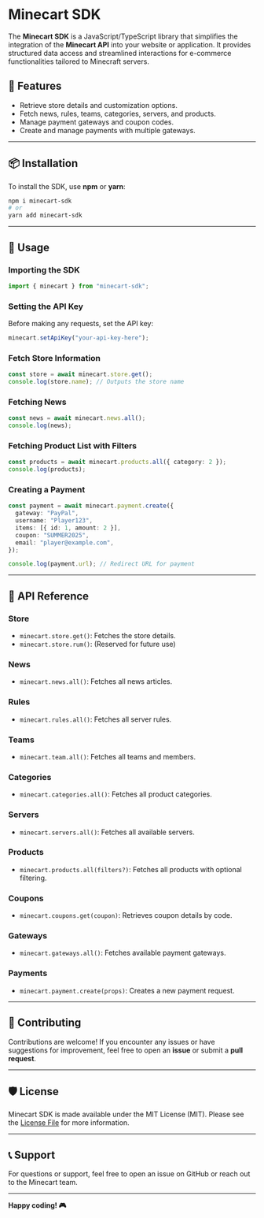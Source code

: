 # Minecart SDK

The **Minecart SDK** is a JavaScript/TypeScript library that simplifies the integration of the **Minecart API** into your website or application. It provides structured data access and streamlined interactions for e-commerce functionalities tailored to Minecraft servers.

## 🚀 Features

- Retrieve store details and customization options.
- Fetch news, rules, teams, categories, servers, and products.
- Manage payment gateways and coupon codes.
- Create and manage payments with multiple gateways.

---

## 📦 Installation

To install the SDK, use **npm** or **yarn**:

```sh
npm i minecart-sdk
# or
yarn add minecart-sdk
```

---

## 🔧 Usage

### Importing the SDK

```ts
import { minecart } from "minecart-sdk";
```

### Setting the API Key

Before making any requests, set the API key:

```ts
minecart.setApiKey("your-api-key-here");
```

### Fetch Store Information

```ts
const store = await minecart.store.get();
console.log(store.name); // Outputs the store name
```

### Fetching News

```ts
const news = await minecart.news.all();
console.log(news);
```

### Fetching Product List with Filters

```ts
const products = await minecart.products.all({ category: 2 });
console.log(products);
```

### Creating a Payment

```ts
const payment = await minecart.payment.create({
  gateway: "PayPal",
  username: "Player123",
  items: [{ id: 1, amount: 2 }],
  coupon: "SUMMER2025",
  email: "player@example.com",
});

console.log(payment.url); // Redirect URL for payment
```

---

## 📜 API Reference

### Store
- `minecart.store.get()`: Fetches the store details.
- `minecart.store.rum()`: (Reserved for future use)

### News
- `minecart.news.all()`: Fetches all news articles.

### Rules
- `minecart.rules.all()`: Fetches all server rules.

### Teams
- `minecart.team.all()`: Fetches all teams and members.

### Categories
- `minecart.categories.all()`: Fetches all product categories.

### Servers
- `minecart.servers.all()`: Fetches all available servers.

### Products
- `minecart.products.all(filters?)`: Fetches all products with optional filtering.

### Coupons
- `minecart.coupons.get(coupon)`: Retrieves coupon details by code.

### Gateways
- `minecart.gateways.all()`: Fetches available payment gateways.

### Payments
- `minecart.payment.create(props)`: Creates a new payment request.

---

## 🤝 Contributing

Contributions are welcome! If you encounter any issues or have suggestions for improvement, feel free to open an **issue** or submit a **pull request**.

---

## 🛡️ License

Minecart SDK is made available under the MIT License (MIT). Please see the [License File](https://github.com/SnowRunescape/minecart-sdk/blob/master/LICENSE) for more information.

---

## 📞 Support

For questions or support, feel free to open an issue on GitHub or reach out to the Minecart team.

---

**Happy coding! 🎮**

